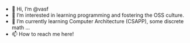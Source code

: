 - 👋 Hi, I’m @vasf
- 👀 I’m interested in learning programming and fostering the OSS culture.
- 🌱 I’m currently learning Computer Architecture (CSAPP), some discrete math ... 
- 📫 How to reach me here!

<!---
vasf/vasf is a ✨ special ✨ repository because its `README.md` (this file) appears on your GitHub profile.
You can click the Preview link to take a look at your changes.
--->
